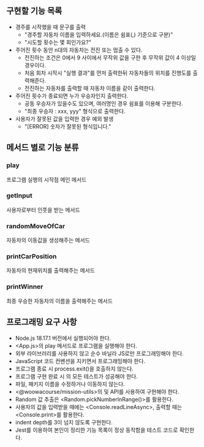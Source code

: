 ## 구현할 기능 목록
+ 경주를 시작했을 때 문구를 출력
    + "경주할 자동차 이름을 입력하세요.(이름은 쉼표(,) 기준으로 구분)"
    + "시도할 횟수는 몇 회인가요?"
+ 주어진 횟수 동안 n대의 자동차는 전진 또는 멈출 수 있다.
    + 전진하는 조건은 0에서 9 사이에서 무작위 값을 구한 후 무작위 값이 4 이상일 경우이다.
    + 처음 회차 시작시 "실행 결과"를 먼저 출력한뒤 자동차들의 위치를 진행도를 출력해준다.
    + 전진하는 자동차를 출력할 때 자동차 이름을 같이 출력한다.
+ 주어진 횟수가 종료되면 누가 우승자인지 출력한다.
    + 공동 우승자가 있을수도 있으며, 여러명인 경우 쉼표를 이용해 구분한다.
    + "최종 우승자 : xxx, yyy" 형식으로 출력한다.
+ 사용자가 잘못된 값을 입력한 경우 예외 발생
    + "[ERROR] 숫자가 잘못된 형식입니다."

## 메서드 별로 기능 분류
### play
프로그램 실행의 시작점
메인 메서드
### getInput
사용자로부터 인풋을 받는 메서드
### randomMoveOfCar
자동차의 이동값을 생성해주는 메서드
### printCarPosition
자동차의 현재위치를 출력해주는 메서드
### printWinner
최종 우승한 자동차의 이름을 출력해주는 메서드

## 프로그래밍 요구 사항
+ Node.js 18.17.1 버전에서 실행되어야 한다.
+ <App.js>의 play 메서드로 프로그램을 실행해야 한다.
+ 외부 라이브러리를 사용하지 않고 순수 바닐라 JS로만 프로그래밍해야 한다.
+ JavaScript 코드 컨벤션을 지키면서 프로그래밍해야 한다.
+ 프로그램 종료 시 process.exit()을 호출하지 않는다.
+ 프로그램 구현 완료 시 <ApplicationTest>의 모든 테스트가 성공해야 한다.
+ 파일, 패키지 이름을 수정하거나 이동하지 않는다.
+ <@woowacourse/mission-utils>의  및  API를 사용하여 구현해야 한다.
+ Random 값 추출은 <Random.pickNumberInRange()>를 활용한다.
+ 사용자의 값을 입력받을 때에는 <Console.readLineAsync>, 출력할 때는 <Console.print>를 활용한다.
+ indent depth를 3이 넘지 않도록 구현한다.
+ Jest를 이용하여 본인이 정리한 기능 목록이 정상 동작함을 테스트 코드로 확인한다.
